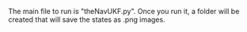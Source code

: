 The main file to run is "theNavUKF.py". Once you run it, a folder will be created that will save the states as .png images.
